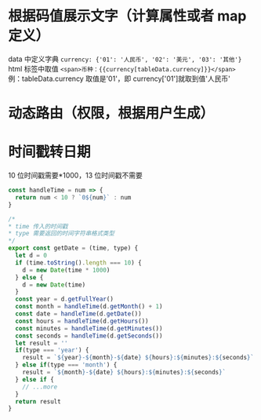 # 根据码值展示文字（计算属性或者 map 定义）

data 中定义字典 `currency: {'01': '人民币', '02': '美元', '03': '其他'}`  
html 标签中取值 `<span>币种：{{currency[tableData.currency]}}</span>`  
例：tableData.currency 取值是'01'，即 currency\['01'\]就取到值'人民币'

# 动态路由（权限，根据用户生成）

# 时间戳转日期

10 位时间戳需要\*1000，13 位时间戳不需要

```js
const handleTime = num => {
  return num < 10 ? `0${num}` : num
}

/*
* time 传入的时间戳
* type 需要返回的时间字符串格式类型
*/
export const getDate = (time, type) {
  let d = 0
  if (time.toString().length === 10) {
    d = new Date(time * 1000)
  } else {
    d = new Date(time)
  }
  const year = d.getFullYear()
  const month = handleTime(d.getMonth() + 1)
  const date = handleTime(d.getDate())
  const hours = handleTime(d.getHours())
  const minutes = handleTime(d.getMinutes())
  const seconds = handleTime(d.getSeconds())
  let result = ''
  if(type === 'year') {
    result = `${year}-${month}-${date} ${hours}:${minutes}:${seconds}`
  } else if(type === 'month') {
    result = `${month}-${date} ${hours}:${minutes}:${seconds}`
  } else if {
    // ...more
  }
  return result
}
```
